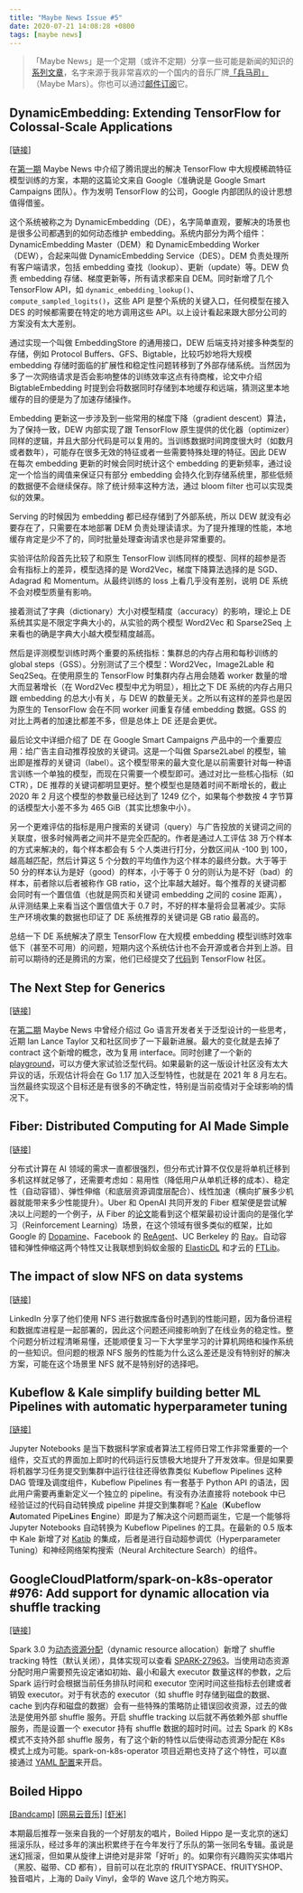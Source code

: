 ```yaml
---
title: "Maybe News Issue #5"
date: 2020-07-21 14:08:28 +0800
tags: [maybe news]
---
```


> 「Maybe News」是一个定期（或许不定期）分享一些可能是新闻的知识的[系列文章](/blog/tags/maybe-news)，名字来源于我非常喜欢的一个国内的音乐厂牌[「兵马司」](https://en.wikipedia.org/wiki/Maybe_Mars)（Maybe Mars）。你也可以通过[邮件订阅](https://maybe.news)它。

<!--truncate-->

## DynamicEmbedding: Extending TensorFlow for Colossal-Scale Applications

[[链接]](https://arxiv.org/abs/2004.08366)

在[第一期](/blog/2020/05/21/maybe-news-issue-1) Maybe News 中介绍了腾讯提出的解决 TensorFlow 中大规模稀疏特征模型训练的方案，本期的这篇论文来自 Google（准确说是 Google Smart Campaigns 团队）。作为发明 TensorFlow 的公司，Google 内部团队的设计思想值得借鉴。

这个系统被称之为 DynamicEmbedding（DE），名字简单直观，要解决的场景也是很多公司都遇到的如何动态维护 embedding。系统内部分为两个组件：DynamicEmbedding Master（DEM）和 DynamicEmbedding Worker（DEW），合起来叫做 DynamicEmbedding Service（DES）。DEM 负责处理所有客户端请求，包括 embedding 查找（lookup）、更新（update）等。DEW 负责 embedding 存储、梯度更新等，所有请求都来自 DEM。同时新增了几个 TensorFlow API，如 `dynamic_embedding_lookup()`、`compute_sampled_logits()`，这些 API 是整个系统的关键入口，任何模型在接入 DES 的时候都需要在特定的地方调用这些 API。以上设计看起来跟大部分公司的方案没有太大差别。

通过实现一个叫做 EmbeddingStore 的通用接口，DEW 后端支持对接多种类型的存储，例如 Protocol Buffers、GFS、Bigtable，比较巧妙地将大规模 embedding 存储时面临的扩展性和稳定性问题转移到了外部存储系统。当然因为多了一次网络请求是否会影响整体的训练效率这点有待商榷，论文中介绍 BigtableEmbedding 时提到会将数据同时存储到本地缓存和远端，猜测这里本地缓存的目的便是为了加速存储操作。

Embedding 更新这一步涉及到一些常用的梯度下降（gradient descent）算法，为了保持一致，DEW 内部实现了跟 TensorFlow 原生提供的优化器（optimizer）同样的逻辑，并且大部分代码是可以复用的。当训练数据时间跨度很大时（如数月或者数年），可能存在很多无效的特征或者一些需要特殊处理的特征。因此 DEW 在每次 embedding 更新的时候会同时统计这个 embedding 的更新频率，通过设定一个恰当的阈值来保证只有部分 embedding 会持久化到存储系统里，那些低频的数据便不会继续保存。除了统计频率这种方法，通过 bloom filter 也可以实现类似的效果。

Serving 的时候因为 embedding 都已经存储到了外部系统，所以 DEW 就没有必要存在了，只需要在本地部署 DEM 负责处理读请求。为了提升推理的性能，本地缓存肯定是少不了的，同时批量处理查询请求也是非常重要的。

实验评估阶段首先比较了和原生 TensorFlow 训练同样的模型、同样的超参是否会有指标上的差异，模型选择的是 Word2Vec，梯度下降算法选择的是 SGD、Adagrad 和 Momentum。从最终训练的 loss 上看几乎没有差别，说明 DE 系统不会对模型质量有影响。

接着测试了字典（dictionary）大小对模型精度（accuracy）的影响，理论上 DE 系统其实是不限定字典大小的，从实验的两个模型 Word2Vec 和 Sparse2Seq 上来看也的确是字典大小越大模型精度越高。

然后是评测模型训练时两个重要的系统指标：集群总的内存占用和每秒训练的 global steps（GSS）。分别测试了三个模型：Word2Vec，Image2Lable 和 Seq2Seq。在使用原生的 TensorFlow 时集群内存占用会随着 worker 数量的增大而显著增长（在 Word2Vec 模型中尤为明显），相比之下 DE 系统的内存占用只跟 embedding 的总大小有关，与 DEW 的数量无关。之所以有这样的差异也是因为原生的 TensorFlow 会在不同 worker 间重复存储 embedding 数据。GSS 的对比上两者的加速比都差不多，但是总体上 DE 还是会更优。

最后论文中详细介绍了 DE 在 Google Smart Campaigns 产品中的一个重要应用：给广告主自动推荐投放的关键词。这是一个叫做 Sparse2Label 的模型，输出即是推荐的关键词（label）。这个模型带来的最大变化是以前需要针对每一种语言训练一个单独的模型，而现在只需要一个模型即可。通过对比一些核心指标（如 CTR），DE 推荐的关键词都明显更好。整个模型也是随着时间不断增长的，截止 2020 年 2 月这个模型的参数量已经达到了 1249 亿个，如果每个参数按 4 字节算的话模型大小差不多为 465 GiB（其实比想象中小）。

另一个更难评估的指标是用户搜索的关键词（query）与广告投放的关键词之间的关联度，很多时候两者之间并不是完全匹配的。作者是通过人工评估 38 万个样本的方式来解决的，每个样本都会有 5 个人类进行打分，分数区间从 -100 到 100，越高越匹配，然后计算这 5 个分数的平均值作为这个样本的最终分数。大于等于 50 分的样本认为是好（good）的样本，小于等于 0 分的则认为是不好（bad）的样本，前者除以后者被称作 GB ratio，这个比率越大越好。每个推荐的关键词都会同时有一个置信值（也就是网页和关键词 embedding 之间的 cosine 距离），从评测结果上来看当这个置信值大于 0.7 时，不好的样本量将会显著减少。实际生产环境收集的数据也印证了 DE 系统推荐的关键词是 GB ratio 最高的。

总结一下 DE 系统解决了原生 TensorFlow 在大规模 embedding 模型训练时效率低下（甚至不可用）的问题，短期内这个系统估计也不会开源或者合并到上游。目前可以期待的还是腾讯的方案，他们已经提交了[代码](https://github.com/tensorflow/tensorflow/pull/41371)到 TensorFlow 社区。

## The Next Step for Generics

[[链接]](https://blog.golang.org/generics-next-step)

在[第二期](/blog/2020/06/02/maybe-news-issue-2) Maybe News 中曾经介绍过 Go 语言开发者关于泛型设计的一些思考，近期 Ian Lance Taylor 又和社区同步了一下最新进展。最大的变化就是去掉了 contract 这个新增的概念，改为复用 interface。同时创建了一个新的 [playground](https://go2goplay.golang.org)，可以方便大家试验泛型代码。如果最新的这一版设计社区没有太大异议的话，乐观估计将会在 Go 1.17 加入泛型特性，也就是在 2021 年 8 月左右。当然最终实现这个目标还是有很多的不确定性，特别是当前疫情对于全球影响的情况下。

## Fiber: Distributed Computing for AI Made Simple

[[链接]](https://eng.uber.com/fiberdistributed)

分布式计算在 AI 领域的需求一直都很强烈，但分布式计算不仅仅是将单机迁移到多机这样就足够了，还需要考虑如：易用性（降低用户从单机迁移的成本）、稳定性（自动容错）、弹性伸缩（和底层资源调度层配合）、线性加速（横向扩展多少机器就能带来多少性能提升）。Uber 和 OpenAI 共同开发的 Fiber 框架便是尝试解决以上问题的一个例子，从 Fiber 的[论文](https://arxiv.org/abs/2003.11164)能看到这个框架最初设计面向的是强化学习（Reinforcement Learning）场景，在这个领域有很多类似的框架，比如 Google 的 [Dopamine](https://github.com/google/dopamine)、Facebook 的 [ReAgent](https://github.com/facebookresearch/ReAgent)、UC Berkeley 的 [Ray](https://github.com/ray-project/ray)。自动容错和弹性伸缩这两个特性又让我联想到蚂蚁金服的 [ElasticDL](https://github.com/sql-machine-learning/elasticdl) 和才云的 [FTLib](https://github.com/caicloud/ftlib)。

## The impact of slow NFS on data systems

[[链接]](https://engineering.linkedin.com/blog/2020/the-impact-of-slow-nfs-on-data-systems)

LinkedIn 分享了他们使用 NFS 进行数据库备份时遇到的性能问题，因为备份进程和数据库进程是一起部署的，因此这个问题还间接影响到了在线业务的稳定性。整个问题分析过程清晰易懂，还能顺便复习一下大学里学习的计算机网络和操作系统的一些知识。但问题的根源 NFS 服务的性能为什么这么差还是没有特别好的解决方案，可能在这个场景里 NFS 就不是特别好的选择吧。

## Kubeflow & Kale simplify building better ML Pipelines with automatic hyperparameter tuning

[[链接]](https://medium.com/kubeflow/kubeflow-kale-simplify-building-better-ml-pipelines-with-automatic-hyperparameter-tuning-5821747f4fcb)

Jupyter Notebooks 是当下数据科学家或者算法工程师日常工作非常重要的一个组件，交互式的界面加上即时的代码运行反馈极大地提升了开发效率。但是如果要将机器学习任务提交到集群中运行往往还得依靠类似 Kubeflow Pipelines 这种 DAG 管理及调度组件，Kubeflow Pipelines 有一套基于 Python API 的语法，因此用户需要再重新定义一个独立的 pipeline。有没有办法直接将 notebook 中已经验证过的代码自动转换成 pipeline 并提交到集群呢？[Kale](https://kubeflow-kale.github.io)（**K**ubeflow **A**utomated Pipe**L**ines **E**ngine）即是为了解决这个问题而诞生，它是一个能够将 Jupyter Notebooks 自动转换为 Kubeflow Pipelines 的工具。在最新的 0.5 版本中 Kale 新增了对 [Katib](https://github.com/kubeflow/katib) 的集成，后者是进行自动超参调优（Hyperparameter Tuning）和神经网络架构搜索（Neural Architecture Search）的组件。

## GoogleCloudPlatform/spark-on-k8s-operator #976: Add support for dynamic allocation via shuffle tracking

[[链接]](https://github.com/GoogleCloudPlatform/spark-on-k8s-operator/pull/976)

Spark 3.0 为[动态资源分配](http://spark.apache.org/docs/latest/job-scheduling.html#dynamic-resource-allocation)（dynamic resource allocation）新增了 shuffle tracking 特性（默认关闭），具体实现可以查看 [SPARK-27963](https://issues.apache.org/jira/browse/SPARK-27963)。当使用动态资源分配时用户需要预先设定诸如初始、最小和最大 executor 数量这样的参数，之后 Spark 运行时会根据当前任务排队时间和 executor 空闲时间这些指标去创建或者销毁 executor。对于有状态的 executor（如 shuffle 时存储到磁盘的数据、cache 到内存和磁盘的数据）会有一些特殊的策略防止错误回收资源，过去的做法是使用外部 shuffle 服务。开启 shuffle tracking 以后就不再依赖外部 shuffle 服务，而是设置一个 executor 持有 shuffle 数据的超时时间。过去 Spark 的 K8s 模式不支持外部 shuffle 服务，有了这个新的特性以后使得动态资源分配在 K8s 模式上成为可能。spark-on-k8s-operator 项目近期也支持了这个特性，可以直接通过 [YAML 配置](https://github.com/GoogleCloudPlatform/spark-on-k8s-operator/blob/master/docs/user-guide.md#dynamic-allocation)来开启。

## Boiled Hippo

[[Bandcamp]](https://spacefruityrecords.bandcamp.com/album/boiled-hippo-2) [[网易云音乐]](https://music.163.com/#/album?id=91278378) [[虾米]](https://www.xiami.com/album/1ttwrEdcce1)

本期最后推荐一张来自我的一个好朋友的唱片，Boiled Hippo 是一支北京的迷幻摇滚乐队，经过多年的演出积累终于在今年发行了乐队的第一张同名专辑。虽说是迷幻摇滚，但如果从旋律上讲绝对是非常「好听」的。如果你有兴趣购买实体唱片（黑胶、磁带、CD 都有），目前可以在北京的 fRUITYSPACE、fRUITYSHOP、独音唱片，上海的 Daily Vinyl，金华的 Wave 这几个地方购买。
